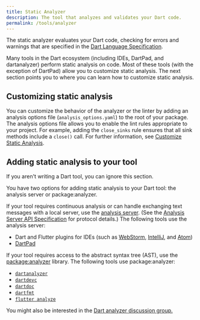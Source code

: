 ```yaml
---
title: Static Analyzer
description: The tool that analyzes and validates your Dart code.
permalink: /tools/analyzer
---
```


The static analyzer evaluates your Dart code,
checking for errors and warnings that are specified in the
[Dart Language Specification](/guides/language/spec).

Many tools in the Dart ecosystem (including IDEs, DartPad, and dartanalyzer)
perform static analysis on code. Most of these tools (with the exception
of DartPad) allow you to customize static analysis. The next section
points you to where you can learn how to customize static analysis.

<a name="customizing-static-analysis"></a>
## Customizing static analysis

You can customize the behavior of the analyzer or the linter
by adding an analysis options file (`analysis_options.yaml`) to
the root of your package. The analysis options file allows
you to enable the lint rules appropriate to your project.
For example, adding the `close_sinks` rule ensures that all
sink methods include a `close()` call. For further information, see
[Customize Static Analysis](/guides/language/analysis-options).

<a name="adding-static-analysis"></a>
## Adding static analysis to your tool

If you aren't writing a Dart tool, you can ignore this section.

You have two options for adding static analysis to your Dart tool:
the analysis server or package:analyzer.

If your tool requires continuous analysis or can handle exchanging
text messages with a local server, use the [analysis
server](https://github.com/dart-lang/sdk/tree/master/pkg/analysis_server).
(See the [Analysis Server API
Specification](https://htmlpreview.github.io/?https://github.com/dart-lang/sdk/blob/master/pkg/analysis_server/doc/api.html)
for protocol details.) The following tools use the analysis server:

* Dart and Flutter plugins for IDEs (such as
  [WebStorm]({{site.webdev}}/tools/webstorm),
  [IntelliJ](/tools/jetbrains-plugin), and
  [Atom](https://atom.io/packages/dartlang))
* [DartPad](/tools/dartpad)

If your tool requires access to the abstract syntax tree (AST), use the
[package:analyzer](https://pub.dartlang.org/packages/analyzer) library.
The following tools use package:analyzer:

* [`dartanalyzer`](https://github.com/dart-lang/sdk/tree/master/pkg/analyzer_cli#dartanalyzer
)
* [`dartdevc`]({{site.webdev}}/tools/dartdevc)
* [`dartdoc`](https://github.com/dart-lang/dartdoc)
* [`dartfmt`](https://github.com/dart-lang/dart_style)
* [`flutter analyze`]({{site.flutter}}/debugging/#the-dart-analyzer)

You might also be interested in the [Dart analyzer discussion
group.](https://groups.google.com/a/dartlang.org/forum/#!forum/analyzer-discuss)
